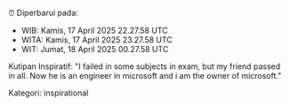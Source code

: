 ⏰ Diperbarui pada:
- WIB: Kamis, 17 April 2025 22.27.58 UTC
- WITA: Kamis, 17 April 2025 23.27.58 UTC
- WIT: Jumat, 18 April 2025 00.27.58 UTC

Kutipan Inspiratif:
"I failed in some subjects in exam, but my friend passed in all. Now he is an engineer in microsoft and i am the owner of microsoft."


Kategori: inspirational

